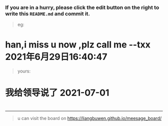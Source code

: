 ### If you are in a hurry, please click the edit button on the right to write this `README.md` and commit it.
> eg:
# han,i miss u now ,plz call me   --txx 2021年6月29日16:40:47
> yours:
#
# 我给领导说了 2021-07-01
#
#  
***
> u can visit the board on <https://liangbuwen.github.io/meesage_board/>    
